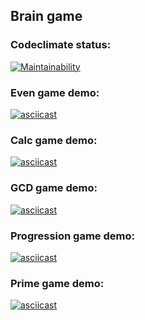 ## Brain game

### Codeclimate status:

[![Maintainability](https://api.codeclimate.com/v1/badges/f451db6f8766d403557d/maintainability)](https://codeclimate.com/github/agsamkin/java-project-61/maintainability)

### Even game demo:

[![asciicast](https://asciinema.org/a/pAqD1vHszx0ukBrZpuaKxhQow.svg)](https://asciinema.org/a/pAqD1vHszx0ukBrZpuaKxhQow)

### Сalc game demo:

[![asciicast](https://asciinema.org/a/lbXA39C8cIeMlduvQgqZGdGzR.svg)](https://asciinema.org/a/lbXA39C8cIeMlduvQgqZGdGzR)

### GCD game demo:

[![asciicast](https://asciinema.org/a/vATF48HG9jczdPt671HaSae7S.svg)](https://asciinema.org/a/vATF48HG9jczdPt671HaSae7S)

### Progression game demo:

[![asciicast](https://asciinema.org/a/oYXy7Jm4DyfCxLDBn7ZaHsnRB.svg)](https://asciinema.org/a/oYXy7Jm4DyfCxLDBn7ZaHsnRB)

### Prime game demo:

[![asciicast](https://asciinema.org/a/58RGPj5RClEMUIy96hompwB1w.svg)](https://asciinema.org/a/58RGPj5RClEMUIy96hompwB1w)